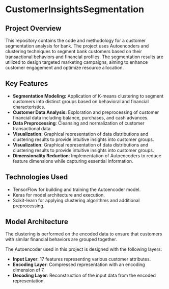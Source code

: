 # CustomerInsightsSegmentation

## Project Overview
This repository contains the code and methodology for a customer segmentation analysis for  bank. The project uses Autoencoders and clustering techniques to segment bank customers based on their transactional behaviors and financial profiles. The segmentation results are utilized to design targeted marketing campaigns, aiming to enhance customer engagement and optimize resource allocation.

## Key Features
- **Segmentation Modeling:** Application of K-means clustering to segment customers into distinct groups based on behavioral and financial characteristics.
- **Customer Data Analysis:** Exploration and preprocessing of customer financial data including balance, purchases, and cash advances.
- **Data Preprocessing**: Cleansing and normalization of customer transactional data.
- **Visualization:** Graphical representation of data distributions and clustering results to provide intuitive insights into customer groups.
- **Visualization:** Graphical representation of data distributions and clustering results to provide intuitive insights into customer groups.
- **Dimensionality Reduction**: Implementation of Autoencoders to reduce feature dimensions while capturing essential information.

## Technologies Used
- TensorFlow for building and training the Autoencoder model.
- Keras for model architecture and execution.
- Scikit-learn for applying clustering algorithms and additional preprocessing.

## Model Architecture
The clustering is performed on the encoded data to ensure that customers with similar financial behaviors are grouped together.

The Autoencoder used in this project is designed with the following layers:
- **Input Layer**: 17 features representing various customer attributes.
- **Encoding Layer**: Compressed representation with an encoding dimension of 7.
- **Decoding Layer**: Reconstruction of the input data from the encoded representation.



